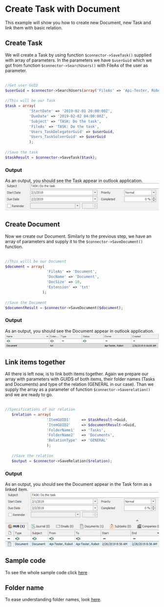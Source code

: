 # Create Task with Document
This example will show you how to create new Document, new Task and link them with basic relation.

## Create Task 
We will create a Task by using function ```$connector->SaveTask()``` supplied with array of parameters. In the parameters we have ```$userGuid``` which we got from function ```$connector->SearchUsers()``` with FileAs of the user as parameter. 
 ```php

//Get user GUID
$userGuid = $connector->SearchUsers(array('FileAs' => 'Api-Tester, Robot'))->Data[0]->ItemGUID;

//This will be our Task
$task = array(
            'StartDate' => '2019-02-01 20:00:00Z',
            'DueDate' => '2019-02-02 04:00:00Z',
            'Subject' => 'TASK: Do the task',
            'FileAs' => 'TASK: Do the task',
            'Users_TaskDelegatorGuid' => $userGuid,
            'Users_TaskSolverGuid' => $userGuid
            );

//Save the task
$taskResult = $connector->SaveTask($task);

 ```
### Output
As an output, you should see the Task appear in outlook application.
![example output](Images/sample_output_task.PNG)

## Create Document
Now we create our Document. Similarly to the previous step, we have an array of parameters and supply it to the ```$connector->SaveDocument()``` function.
 ```php

//This willl be our Document
$document = array(
                    'FileAs' => 'Document',
                    'DocName' => 'Document',
                    'DocSize' => 10,
                    'Extension' => 'txt'
                  );

//Save the Document
$documentResult = $connector->SaveDocument($document);

 ```
### Output
As an output, you should see the Document appear in outlook application.
![example output](Images/sample_output_document.PNG)

## Link items together
All there is left now, is to link both items together. Again we prepare our array with parameters with GUIDS of both items, their folder names (Tasks and Documents) and type of the relation (GENERAL in our case). Than we supply the array as a parameter of function  ```$connector->Saverelation()``` and we are ready to go.
 ```php

//Specifications of our relation
    $relation = array(
                    'ItemGUID1'     => $taskResult->Guid,
                    'ItemGUID2'     => $documentResult->Guid,
                    'FolderName1'   => 'Tasks',
                    'FolderName2'   => 'Documents',
                    'RelationType'  => 'GENERAL'
                    );

    //Save the relation
    $output = $connector->SaveRelation($relation);

 ```
 ### Output
As an output, you should see the Document appear in the Task form as a linked item.
![example output](Images/sample_output_relation.PNG)

## Sample code
To see the whole sample code click [here](sample_code.php)

## Folder name
To ease understanding folder names, look [here](FolderNames.md).